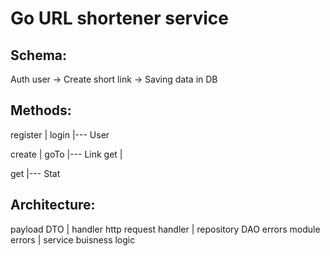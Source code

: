 # Go URL shortener service

## Schema:

Auth user -> Create short link -> Saving data in DB

## Methods:

register  |
login     |---  User

create    |
goTo      |---  Link
get       |

get       |---  Stat

## Architecture:

payload      DTO
 |
handler      http request handler
 |
repository   DAO
errors       module errors
 |
service      buisness logic

